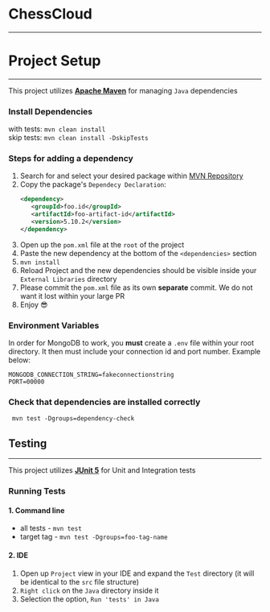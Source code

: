 # ChessCloud

------------

# Project Setup

--------------
This project utilizes **[Apache Maven](https://maven.apache.org/)** for managing `Java` dependencies

### Install Dependencies
with tests: ``mvn clean install``\
skip tests: ``mvn clean install -DskipTests``

### Steps for adding a dependency
1. Search for and select your desired package within [MVN Repository](https://mvnrepository.com/)
2. Copy the package's `Dependecy Declaration`:
   ```xml
   <dependency>
      <groupId>foo.id</groupId>
      <artifactId>foo-artifact-id</artifactId>
      <version>5.10.2</version>
   </dependency>
   ```
3. Open up the `pom.xml` file at the `root` of the project
4. Paste the new dependency at the bottom of the `<dependencies>` section
5. ``mvn install``
6. Reload Project and the new dependencies should be visible inside your `External Libraries` directory
7. Please commit the `pom.xml` file as its own **separate** commit. We do not want it lost within your large PR 
8. Enjoy :sunglasses:

### Environment Variables
In order for MongoDB to work, you **must** create a `.env` file within your root directory. It then must include your connection id and port number. Example below:
```text
MONGODB_CONNECTION_STRING=fakeconnectionstring
PORT=00000
```

### Check that dependencies are installed correctly
`` mvn test -Dgroups=dependency-check``

## Testing

------------
This project utilizes **[JUnit 5](https://junit.org/junit5/docs/current/user-guide/)** for Unit and Integration tests


### Running Tests
#### 1. Command line
- all tests - ``mvn test``
- target tag - ``mvn test -Dgroups=foo-tag-name``

#### 2. IDE
1. Open up `Project` view in your IDE and expand the `Test` directory (it will be identical to the `src` file structure)
2. `Right click` on the `Java` directory inside it
3. Selection the option, `Run 'tests' in Java`